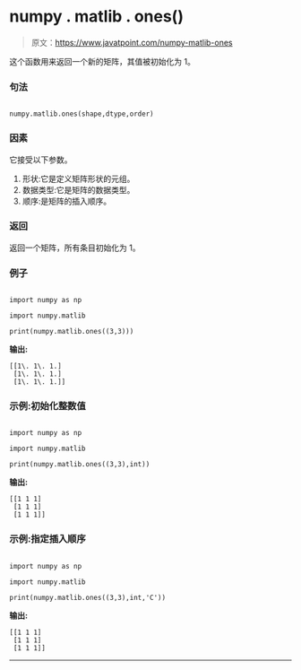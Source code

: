 # numpy . matlib . ones()

> 原文：<https://www.javatpoint.com/numpy-matlib-ones>

这个函数用来返回一个新的矩阵，其值被初始化为 1。

### 句法

```

numpy.matlib.ones(shape,dtype,order)

```

### 因素

它接受以下参数。

1.  形状:它是定义矩阵形状的元组。
2.  数据类型:它是矩阵的数据类型。
3.  顺序:是矩阵的插入顺序。

### 返回

返回一个矩阵，所有条目初始化为 1。

### 例子

```

import numpy as np  

import numpy.matlib  

print(numpy.matlib.ones((3,3)))  

```

**输出:**

```
[[1\. 1\. 1.]
 [1\. 1\. 1.]
 [1\. 1\. 1.]]

```

### 示例:初始化整数值

```

import numpy as np  

import numpy.matlib  

print(numpy.matlib.ones((3,3),int))  

```

**输出:**

```
[[1 1 1]
 [1 1 1]
 [1 1 1]]

```

### 示例:指定插入顺序

```

import numpy as np  

import numpy.matlib  

print(numpy.matlib.ones((3,3),int,'C'))  

```

**输出:**

```
[[1 1 1]
 [1 1 1]
 [1 1 1]]

```

* * *